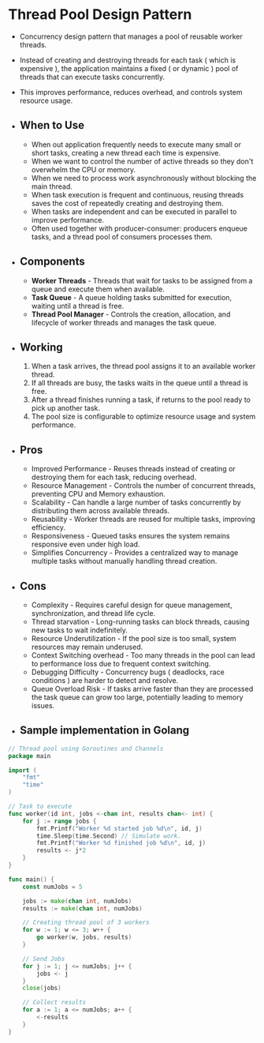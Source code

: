 # Thread Pool Design Pattern
- Concurrency design pattern that manages a pool of reusable worker threads.
- Instead of creating and destroying threads for each task ( which is expensive ), the application maintains a fixed ( or dynamic ) pool of threads that can execute tasks concurrently.
- This improves performance, reduces overhead, and controls system resource usage.

- ## When to Use
	- When out application frequently needs to execute many small or short tasks, creating a new thread each time is expensive.
	- When we want to control the number of active threads so they don't overwhelm the CPU or memory.
	- When we need to process work asynchronously without blocking the main thread.
	- When task execution is frequent and continuous, reusing threads saves the cost of repeatedly creating and destroying them.
	- When tasks are independent and can be executed in parallel to improve performance.
	- Often used together with producer-consumer: producers enqueue tasks, and a thread pool of consumers processes them.

- ## Components
	- **Worker Threads** - Threads that wait for tasks to be assigned from a queue and execute them when available.
	- **Task Queue** - A queue holding tasks submitted for execution, waiting until a thread is free.
	- **Thread Pool Manager** - Controls the creation, allocation, and lifecycle of worker threads and manages the task queue.

- ## Working
	1. When a task arrives, the thread pool assigns it to an available worker thread.
	2. If all threads are busy, the tasks waits in the queue until a thread is free.
	3. After a thread finishes running a task, if returns to the pool ready to pick up another task.
	4. The pool size is configurable to optimize resource usage and system performance.

- ## Pros
	- Improved Performance - Reuses threads instead of creating or destroying them for each task, reducing overhead.
	- Resource Management - Controls the number of concurrent threads, preventing CPU and Memory exhaustion.
	- Scalability - Can handle a large number of tasks concurrently by distributing them across available threads.
	- Reusability - Worker threads are reused for multiple tasks, improving efficiency.
	- Responsiveness - Queued tasks ensures the system remains responsive even under high load.
	- Simplifies Concurrency - Provides a centralized way to manage multiple tasks without manually handling thread creation.

- ## Cons
	- Complexity - Requires careful design for queue management, synchronization, and thread life cycle.
	- Thread starvation - Long-running tasks can block threads, causing new tasks to wait indefinitely.
	- Resource Underutilization - If the pool size is too small, system resources may remain underused.
	- Context Switching overhead - Too many threads in the pool can lead to performance loss due to frequent context switching.
	- Debugging Difficulty - Concurrency bugs ( deadlocks, race conditions ) are harder to detect and resolve.
	- Queue Overload Risk - If tasks arrive faster than they are processed the task queue can grow too large, potentially leading to memory issues.

- ## Sample implementation in Golang

```go
// Thread pool using Goroutines and Channels
package main

import (
	"fmt"
	"time"
)

// Task to execute
func worker(id int, jobs <-chan int, results chan<- int) {
	for j := range jobs {
		fmt.Printf("Worker %d started job %d\n", id, j)
		time.Sleep(time.Second) // Simulate work.
		fmt.Printf("Worker %d finished job %d\n", id, j)
		results <- j*2
	}
}

func main() {
	const numJobs = 5

	jobs := make(chan int, numJobs)
	results := make(chan int, numJobs)

	// Creating thread pool of 3 workers
	for w := 1; w <= 3; w++ {
		go worker(w, jobs, results)
	}

	// Send Jobs
	for j := 1; j <= numJobs; j++ {
		jobs <- j
	}
	close(jobs)

	// Collect results
	for a := 1; a <= numJobs; a++ {
		<-results
	}
}
```
